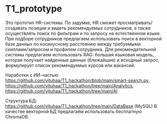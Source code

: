 # T1_prototype

Это прототип HR-системы. По задумке, HR сможет просматривать/создавать позиции и видеть рекомендуемых сотрудников, а также осуществлять поиск по фильтрам и по запросу на естественном языке. При подборе сотрудников предлагаем использовать поиск в векторной базе данных по косинусному расстоянию между требуемыми скиллами/запросом и профилем сотрудника. Для рекомендательной системы предлагаем использовать RAG: большая языковая модель, которая получает найденные данные (ближайшие) и исходный запрос, формулирует список рекомендуемых курсов или вакансий.

Наработки с ИИ-частью: https://github.com/vituhaa/T1_hackathon/blob/main/smart-search.py, https://github.com/vituhaa/T1_hackathon/tree/main/Analytics, https://github.com/vituhaa/T1_hackathon/tree/main/AI

Структура БД: https://github.com/vituhaa/T1_hackathon/tree/main/DataBase (MySQL)
В качестве векторной БД предлагаем использовать бесплатную ChromaDB.
